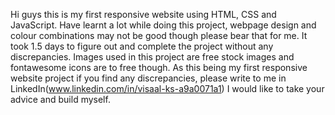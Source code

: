 Hi guys this is my first responsive website using HTML, CSS and JavaScript. Have learnt a lot while doing this project, webpage design and colour combinations may not be good though
please bear that for me. It took 1.5 days to figure out and complete the project without any discrepancies. Images used in this project are free stock images and fontawesome icons are
to free though. As this being my first responsive website project if you find any discrepancies, please write to me in LinkedIn(www.linkedin.com/in/visaal-ks-a9a0071a1) I would like
to take your advice and build myself.
